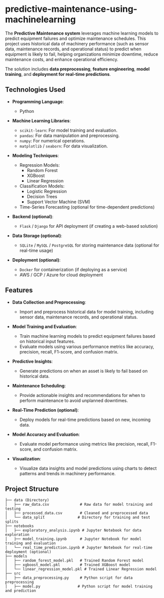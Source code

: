 # predictive-maintenance-using-machinelearning 

The **Predictive Maintenance system** leverages machine learning models to predict equipment failures and optimize maintenance schedules. This project uses historical data of machinery performance (such as sensor data, maintenance records, and operational status) to predict when equipment is likely to fail, helping organizations minimize downtime, reduce maintenance costs, and enhance operational efficiency.

The solution includes **data preprocessing**, **feature engineering**, **model training**, and **deployment for real-time predictions**.

## Technologies Used    
    
- **Programming Language**:      
  - Python    
     
- **Machine Learning Libraries**:        
  - `scikit-learn`: For model training and evaluation.       
  - `pandas`: For data manipulation and preprocessing.            
  - `numpy`: For numerical operations.         
  - `matplotlib` / `seaborn`: For data visualization.  
    
- **Modeling Techniques**:   
  - Regression Models:  
    - Random Forest    
    - XGBoost 
    - Linear Regression 
  - Classification Models:
    - Logistic Regression
    - Decision Trees
    - Support Vector Machine (SVM)
  - Time-Series Forecasting (optional for time-dependent predictions)

- **Backend (optional)**:
  - `Flask` / `Django` for API deployment (if creating a web-based solution)

- **Data Storage (optional)**:
  - `SQLite` / `MySQL` / `PostgreSQL` for storing maintenance data (optional for real-time usage)

- **Deployment (optional)**:
  - `Docker` for containerization (if deploying as a service)
  - AWS / GCP / Azure for cloud deployment

## Features

- **Data Collection and Preprocessing**: 
  - Import and preprocess historical data for model training, including sensor data, maintenance records, and operational status.

- **Model Training and Evaluation**: 
  - Train machine learning models to predict equipment failures based on historical input features. 
  - Evaluate models using various performance metrics like accuracy, precision, recall, F1-score, and confusion matrix.

- **Predictive Insights**: 
  - Generate predictions on when an asset is likely to fail based on historical data.

- **Maintenance Scheduling**: 
  - Provide actionable insights and recommendations for when to perform maintenance to avoid unplanned downtimes.

- **Real-Time Prediction (optional)**: 
  - Deploy models for real-time predictions based on new, incoming data.

- **Model Accuracy and Evaluation**: 
  - Evaluate model performance using metrics like precision, recall, F1-score, and confusion matrix.

- **Visualization**: 
  - Visualize data insights and model predictions using charts to detect patterns and trends in machinery performance. 

## Project Structure

```plaintext
├── data (Directory)
│   ├── raw_data.csv              # Raw data for model training and testing
│   ├── processed_data.csv        # Cleaned and preprocessed data
│   └── data_split               # Directory for training and test splits
├── notebooks
│   ├── exploratory_analysis.ipynb # Jupyter Notebook for data exploration
│   ├── model_training.ipynb      # Jupyter Notebook for model training and evaluation
│   └── real_time_prediction.ipynb # Jupyter Notebook for real-time deployment (optional)
├── models
│   ├── random_forest_model.pkl   # Trained Random Forest model
│   ├── xgboost_model.pkl         # Trained XGBoost model
│   └── linear_regression_model.pkl # Trained Linear Regression model
├── src
│   ├── data_preprocessing.py     # Python script for data preprocessing
│   ├── model.py                 # Python script for model training and prediction

